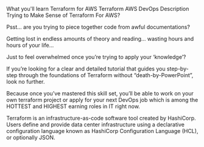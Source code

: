What you'll learn
Terraform for AWS
Terraform
AWS
DevOps
Description
Trying to Make Sense of Terraform For AWS?



Psst… are you trying to piece together code from awful documentations?



Getting lost in endless amounts of theory and reading… wasting hours and hours of your life…

Just to feel overwhelmed once you’re trying to apply your ‘knowledge’?

If you’re looking for a clear and detailed tutorial that guides you step-by-step through the foundations of Terraform without “death-by-PowerPoint”, look no further.

Because once you’ve mastered this skill set, you’ll be able to work on your own terraform project or apply for your next DevOps job which is among the HOTTEST and HIGHEST earning roles in IT right now.

Terraform is an infrastructure-as-code software tool created by HashiCorp. Users define and provide data center infrastructure using a declarative configuration language known as HashiCorp Configuration Language (HCL), or optionally JSON.
